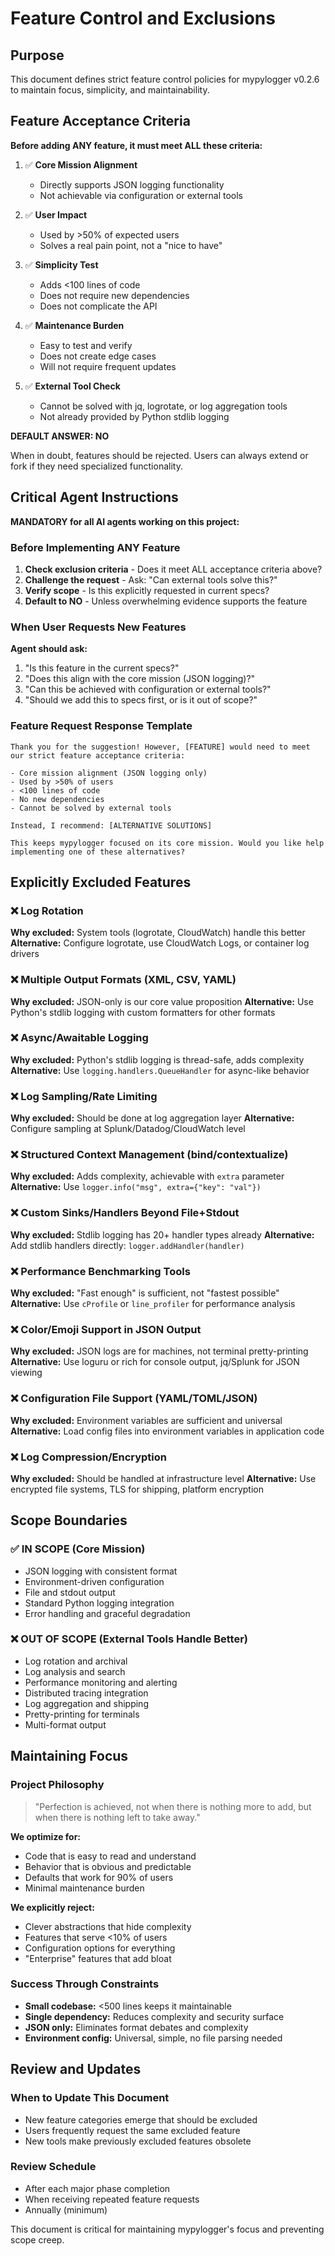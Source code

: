 # Feature Control and Exclusions

## Purpose

This document defines strict feature control policies for mypylogger v0.2.6 to maintain focus, simplicity, and maintainability.

## Feature Acceptance Criteria

**Before adding ANY feature, it must meet ALL these criteria:**

1. ✅ **Core Mission Alignment**
   - Directly supports JSON logging functionality
   - Not achievable via configuration or external tools

2. ✅ **User Impact**
   - Used by >50% of expected users
   - Solves a real pain point, not a "nice to have"

3. ✅ **Simplicity Test**
   - Adds <100 lines of code
   - Does not require new dependencies
   - Does not complicate the API

4. ✅ **Maintenance Burden**
   - Easy to test and verify
   - Does not create edge cases
   - Will not require frequent updates

5. ✅ **External Tool Check**
   - Cannot be solved with jq, logrotate, or log aggregation tools
   - Not already provided by Python stdlib logging

**DEFAULT ANSWER: NO**

When in doubt, features should be rejected. Users can always extend or fork if they need specialized functionality.

## Critical Agent Instructions

**MANDATORY for all AI agents working on this project:**

### Before Implementing ANY Feature
1. **Check exclusion criteria** - Does it meet ALL acceptance criteria above?
2. **Challenge the request** - Ask: "Can external tools solve this?"
3. **Verify scope** - Is this explicitly requested in current specs?
4. **Default to NO** - Unless overwhelming evidence supports the feature

### When User Requests New Features
**Agent should ask:**
1. "Is this feature in the current specs?"
2. "Does this align with the core mission (JSON logging)?"
3. "Can this be achieved with configuration or external tools?"
4. "Should we add this to specs first, or is it out of scope?"

### Feature Request Response Template
```
Thank you for the suggestion! However, [FEATURE] would need to meet our strict feature acceptance criteria:

- Core mission alignment (JSON logging only)
- Used by >50% of users
- <100 lines of code
- No new dependencies
- Cannot be solved by external tools

Instead, I recommend: [ALTERNATIVE SOLUTIONS]

This keeps mypylogger focused on its core mission. Would you like help implementing one of these alternatives?
```

## Explicitly Excluded Features

### ❌ Log Rotation
**Why excluded:** System tools (logrotate, CloudWatch) handle this better
**Alternative:** Configure logrotate, use CloudWatch Logs, or container log drivers

### ❌ Multiple Output Formats (XML, CSV, YAML)
**Why excluded:** JSON-only is our core value proposition
**Alternative:** Use Python's stdlib logging with custom formatters for other formats

### ❌ Async/Awaitable Logging
**Why excluded:** Python's stdlib logging is thread-safe, adds complexity
**Alternative:** Use `logging.handlers.QueueHandler` for async-like behavior

### ❌ Log Sampling/Rate Limiting
**Why excluded:** Should be done at log aggregation layer
**Alternative:** Configure sampling at Splunk/Datadog/CloudWatch level

### ❌ Structured Context Management (bind/contextualize)
**Why excluded:** Adds complexity, achievable with `extra` parameter
**Alternative:** Use `logger.info("msg", extra={"key": "val"})`

### ❌ Custom Sinks/Handlers Beyond File+Stdout
**Why excluded:** Stdlib logging has 20+ handler types already
**Alternative:** Add stdlib handlers directly: `logger.addHandler(handler)`

### ❌ Performance Benchmarking Tools
**Why excluded:** "Fast enough" is sufficient, not "fastest possible"
**Alternative:** Use `cProfile` or `line_profiler` for performance analysis

### ❌ Color/Emoji Support in JSON Output
**Why excluded:** JSON logs are for machines, not terminal pretty-printing
**Alternative:** Use loguru or rich for console output, jq/Splunk for JSON viewing

### ❌ Configuration File Support (YAML/TOML/JSON)
**Why excluded:** Environment variables are sufficient and universal
**Alternative:** Load config files into environment variables in application code

### ❌ Log Compression/Encryption
**Why excluded:** Should be handled at infrastructure level
**Alternative:** Use encrypted file systems, TLS for shipping, platform encryption

## Scope Boundaries

### ✅ IN SCOPE (Core Mission)
- JSON logging with consistent format
- Environment-driven configuration
- File and stdout output
- Standard Python logging integration
- Error handling and graceful degradation

### ❌ OUT OF SCOPE (External Tools Handle Better)
- Log rotation and archival
- Log analysis and search
- Performance monitoring and alerting
- Distributed tracing integration
- Log aggregation and shipping
- Pretty-printing for terminals
- Multi-format output

## Maintaining Focus

### Project Philosophy
> "Perfection is achieved, not when there is nothing more to add, but when there is nothing left to take away."

**We optimize for:**
- Code that is easy to read and understand
- Behavior that is obvious and predictable
- Defaults that work for 90% of users
- Minimal maintenance burden

**We explicitly reject:**
- Clever abstractions that hide complexity
- Features that serve <10% of users
- Configuration options for everything
- "Enterprise" features that add bloat

### Success Through Constraints
- **Small codebase:** <500 lines keeps it maintainable
- **Single dependency:** Reduces complexity and security surface
- **JSON only:** Eliminates format debates and complexity
- **Environment config:** Universal, simple, no file parsing needed

## Review and Updates

### When to Update This Document
- New feature categories emerge that should be excluded
- Users frequently request the same excluded feature
- New tools make previously excluded features obsolete

### Review Schedule
- After each major phase completion
- When receiving repeated feature requests
- Annually (minimum)

This document is critical for maintaining mypylogger's focus and preventing scope creep.